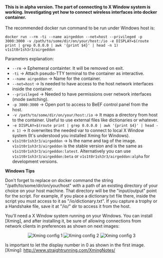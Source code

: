 #### This is in alpha version. The part of connecting to X Window system is working. Investigating yet how to connect wireless interfaces into docker container.

The recommended docker run command to be run under Windows host is:

```
docker run --rm -ti --name airgeddon --net=host --privileged -p 3000:3000 -v /path/to/some/dir/on/your/host:/io -e DISPLAY=$(route print | grep 0.0.0.0 | awk '{print $4}' | head -n 1) v1s1t0r1sh3r3/airgeddon
```

Parameters explanation:

 - `--rm` -> Ephemeral containter. It will be removed on exit.
 - `-ti` -> Attach pseudo-TTY terminal to the container as interactive.
 - `--name airgeddon` -> Name for the container.
 - `--net=host` -> Is needed to have access to the host network interfaces inside the container.
 - `--privileged` -> Needed to have permissions over network interfaces (mode switching).
 - `-p 3000:3000` -> Open port to access to BeEF control panel from the host.
 - `-v /path/to/some/dir/on/your/host:/io` -> It maps a directory from host to the container. Useful to use external files like dictionaries or whatever.
 - `-e DISPLAY=$(route print | grep 0.0.0.0 | awk '{print $4}' | head -n 1)` -> It overwrites the needed var to connect to local X Window system (It's understood you installed Xming for Windows).
 - `v1s1t0r1sh3r3/airgeddon` -> Is the name and tag of the image. `v1s1t0r1sh3r3/airgeddon` is the stable version and is the same as `v1s1t0r1sh3r3/airgeddon:latest`. Alternatively you can use `v1s1t0r1sh3r3/airgeddon:beta` or `v1s1t0r1sh3r3/airgeddon:alpha` for development versions.

**Windows Tips**

Don't forget to replace on docker command the string "/path/to/some/dir/on/your/host" with a path of an existing directory of your choice on your host machine. That directory will be the "input/output" point for the script. For example, if you place a dictionary.txt file there, inside the script you must access to it as "/io/dictionary.txt". If you capture a trophy or a Handshake file, save it at "/io/" dir to access it from the host.

You'll need a X Window system running on your Windows. You can install [Xming], and after installing it, be sure of allowing connections from network clients in preferences as shown on next images:
<p align="center">
	<img src="https://raw.githubusercontent.com/v1s1t0r1sh3r3/airgeddon/docker/imgs/wiki/xming1.png" title="Xming config 1">
	<img src="https://raw.githubusercontent.com/v1s1t0r1sh3r3/airgeddon/docker/imgs/wiki/xming2.png" title="Xming config 2">
	<img src="https://raw.githubusercontent.com/v1s1t0r1sh3r3/airgeddon/docker/imgs/wiki/xming3.png" title="Xming config 3">
</p>

Is important to let the display number in 0 as shown in the first image.
[Xming]: http://www.straightrunning.com/XmingNotes/

